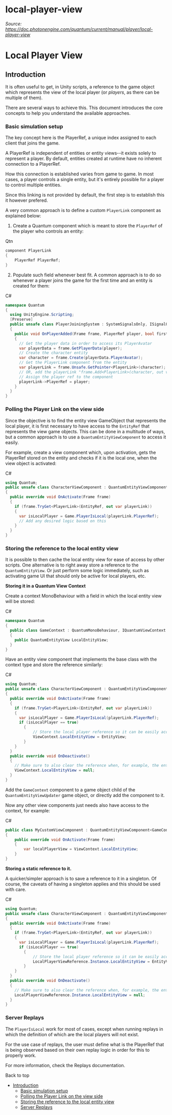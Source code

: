 # local-player-view

_Source: https://doc.photonengine.com/quantum/current/manual/player/local-player-view_

# Local Player View

## Introduction

It is often useful to get, in Unity scripts, a reference to the game object which represents the view of the local player (or _players_, as there can be multiple of them).

There are several ways to achieve this. This document introduces the core concepts to help you understand the available approaches.

### Basic simulation setup

The key concept here is the PlayerRef, a unique index assigned to each client that joins the game.

A PlayerRef is independent of entities or entity views--it exists solely to represent a player. By default, entities created at runtime have no inherent connection to a PlayerRef.

How this connection is established varies from game to game. In most cases, a player controls a single entity, but it's entirely possible for a player to control multiple entities.

Since this linking is not provided by default, the first step is to establish this it however prefered.

A very common approach is to define a custom `PlayerLink` component as explained below:

1. Create a Quantum component which is meant to store the `PlayerRef` of the player who controls an entity:

Qtn

```cs
component PlayerLink
{
    PlayerRef PlayerRef;
}

```

2. Populate such field whenever best fit. A common approach is to do so whenever a player joins the game for the first time and an entity is created for them:

C#

```cs
namespace Quantum
{
  using UnityEngine.Scripting;
  [Preserve]
  public unsafe class PlayerJoiningSystem : SystemSignalsOnly, ISignalOnPlayerAdded
  {
    public void OnPlayerAdded(Frame frame, PlayerRef player, bool firstTime)
    {
      // Get the player data in order to access its PlayerAvatar
      var playerData = frame.GetPlayerData(player);
      // Create the character entity
      var character = frame.Create(playerData.PlayerAvatar);
      // Get the PlayerLink component from the entity
      var playerLink = frame.Unsafe.GetPointer<PlayerLink>(character);
      // OR, add the playerLink "frame.Add<PlayerLink>(character, out var playerLink);"
      // Assign the player ref to the component
      playerLink->PlayerRef = player;
    }
  }
}

```

### Polling the Player Link on the view side

Since the objective is to find the entity view GameObject that represents the local player, it is first necessary to have access to the `EntityRef` that represents the view game objects. This can be done in a multitude of ways, but a common approach is to use a `QuantumEntityViewComponent` to access it easily.

For example, create a view component which, upon activation, gets the PlayerRef stored on the entity and checks if it is the local one, when the view object is activated:

C#

```cs
using Quantum;
public unsafe class CharacterViewComponent : QuantumEntityViewComponent
{
  public override void OnActivate(Frame frame)
  {
    if (frame.TryGet<PlayerLink>(EntityRef, out var playerLink))
    {
      var isLocalPlayer = Game.PlayerIsLocal(playerLink.PlayerRef);
      // Add any desired logic based on this
    }
  }
}

```

### Storing the reference to the local entity view

It is possible to then cache the local entity view for ease of access by other scripts. One alternative is to right away store a reference to the `QuantumEntityView`. Or just perform some logic immediately, such as activating game UI that should only be active for local players, etc.

**Storing it in a Quantum View Context**

Create a context MonoBehaviour with a field in which the local entity view will be stored:

C#

```cs
namespace Quantum
{
  public class GameContext : QuantumMonoBehaviour, IQuantumViewContext
  {
    public QuantumEntityView LocalEntityView;
  }
}

```

Have an entity view component that implements the base class with the context type and store the reference similarly:

C#

```cs
using Quantum;
public unsafe class CharacterViewComponent : QuantumEntityViewComponent<GameContext>
{
  public override void OnActivate(Frame frame)
  {
    if (frame.TryGet<PlayerLink>(EntityRef, out var playerLink))
    {
      var isLocalPlayer = Game.PlayerIsLocal(playerLink.PlayerRef);
      if (isLocalPlayer == true)
        {
            // Store the local player reference so it can be easily accessed later
            ViewContext.LocalEntityView = EntityView;
        }
    }
  }
  public override void OnDeactivate()
  {
    // Make sure to also clear the reference when, for example, the entity view is deactivated
    ViewContext.LocalEntityView = null;
  }
}

```

Add the `GameContext` component to a game object child of the `QuantumEntityViewUpdater` game object, or directly add the component to it.

Now any other view components just needs also have access to the context, for example:

C#

```cs
public class MyCustomViewComponent : QuantumEntityViewComponent<GameContex>
{
    public override void OnActivate(Frame frame)
    {
        var localPlayerView = ViewContext.LocalEntityView;
    }
}

```

**Storing a static reference to it.**

A quicker/simpler approach is to save a reference to it in a singleton. Of course, the caveats of having a singleton applies and this should be used with care.

C#

```cs
using Quantum;
public unsafe class CharacterViewComponent : QuantumEntityViewComponent
{
  public override void OnActivate(Frame frame)
  {
    if (frame.TryGet<PlayerLink>(EntityRef, out var playerLink))
    {
      var isLocalPlayer = Game.PlayerIsLocal(playerLink.PlayerRef);
      if (isLocalPlayer == true)
        {
            // Store the local player reference so it can be easily accessed later
            LocalPlayerViewReference.Instance.LocalEntityView = EntityView;
        }
    }
  }
  public override void OnDeactivate()
  {
    // Make sure to also clear the reference when, for example, the entity view is deactivated
    LocalPlayerViewReference.Instance.LocalEntityView = null;
  }
}

```

### Server Replays

The `PlayerIsLocal` work for most of cases, except when running replays in which the definition of which are the local players will not exist.

For the use case of replays, the user must define what is the PlayerRef that is being observed based on their own replay logic in order for this to properly work.

For more information, check the Replays documentation.

Back to top

- [Introduction](#introduction)
  - [Basic simulation setup](#basic-simulation-setup)
  - [Polling the Player Link on the view side](#polling-the-player-link-on-the-view-side)
  - [Storing the reference to the local entity view](#storing-the-reference-to-the-local-entity-view)
  - [Server Replays](#server-replays)